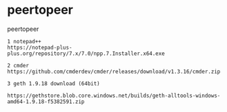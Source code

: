 # peertopeer
peertopeer

    1 notepad++
    https://notepad-plus-plus.org/repository/7.x/7.0/npp.7.Installer.x64.exe
    
    2 cmder
    https://github.com/cmderdev/cmder/releases/download/v1.3.16/cmder.zip

    3 geth 1.9.18 download (64bit)

    https://gethstore.blob.core.windows.net/builds/geth-alltools-windows-amd64-1.9.18-f5382591.zip

